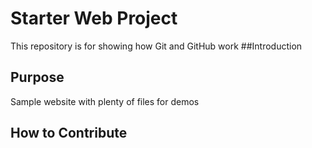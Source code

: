 # Starter Web Project


This repository is for showing how Git and GitHub work
##Introduction

## Purpose

Sample website with plenty of files for demos

## How to Contribute